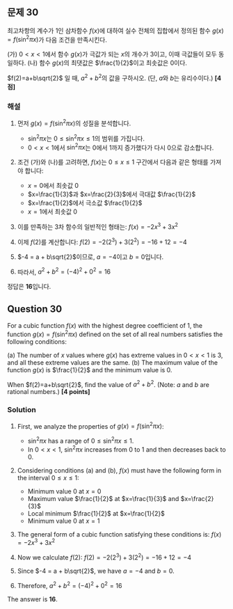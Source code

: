 

## 문제 30

최고차항의 계수가 1인 삼차함수 $f(x)$에 대하여 실수 전체의 집합에서 정의된 함수 $g(x)=f(\sin^2\pi x)$가 다음 조건을 만족시킨다.

(가) $0 < x < 1$에서 함수 $g(x)$가 극값가 되는 $x$의 개수가 3이고, 이때 극값들이 모두 동일하다.
(나) 함수 $g(x)$의 최댓값은 $\frac{1}{2}$이고 최솟값은 0이다.

$f(2)=a+b\sqrt{2}$ 일 때, $a^2+b^2$의 값을 구하시오. (단, $a$와 $b$는 유리수이다.) **[4점]**

### 해설

1) 먼저 $g(x) = f(\sin^2\pi x)$의 성질을 분석합니다.
   - $\sin^2\pi x$는 $0 \leq \sin^2\pi x \leq 1$의 범위를 가집니다.
   - $0 < x < 1$에서 $\sin^2\pi x$는 0에서 1까지 증가했다가 다시 0으로 감소합니다.

2) 조건 (가)와 (나)를 고려하면, $f(x)$는 $0 \leq x \leq 1$ 구간에서 다음과 같은 형태를 가져야 합니다:
   - $x=0$에서 최솟값 0
   - $x=\frac{1}{3}$과 $x=\frac{2}{3}$에서 극대값 $\frac{1}{2}$
   - $x=\frac{1}{2}$에서 극소값 $\frac{1}{2}$
   - $x=1$에서 최솟값 0

3) 이를 만족하는 3차 함수의 일반적인 형태는:
   $f(x) = -2x^3 + 3x^2$

4) 이제 $f(2)$를 계산합니다:
   $f(2) = -2(2^3) + 3(2^2) = -16 + 12 = -4$

5) $-4 = a + b\sqrt{2}$이므로, $a = -4$이고 $b = 0$입니다.

6) 따라서, $a^2 + b^2 = (-4)^2 + 0^2 = 16$

정답은 **16**입니다.

## Question 30

For a cubic function $f(x)$ with the highest degree coefficient of 1, the function $g(x)=f(\sin^2\pi x)$ defined on the set of all real numbers satisfies the following conditions:

(a) The number of $x$ values where $g(x)$ has extreme values in $0 < x < 1$ is 3, and all these extreme values are the same.
(b) The maximum value of the function $g(x)$ is $\frac{1}{2}$ and the minimum value is 0.

When $f(2)=a+b\sqrt{2}$, find the value of $a^2+b^2$. (Note: $a$ and $b$ are rational numbers.) **[4 points]**

### Solution

1) First, we analyze the properties of $g(x) = f(\sin^2\pi x)$:
   - $\sin^2\pi x$ has a range of $0 \leq \sin^2\pi x \leq 1$.
   - In $0 < x < 1$, $\sin^2\pi x$ increases from 0 to 1 and then decreases back to 0.

2) Considering conditions (a) and (b), $f(x)$ must have the following form in the interval $0 \leq x \leq 1$:
   - Minimum value 0 at $x=0$
   - Maximum value $\frac{1}{2}$ at $x=\frac{1}{3}$ and $x=\frac{2}{3}$
   - Local minimum $\frac{1}{2}$ at $x=\frac{1}{2}$
   - Minimum value 0 at $x=1$

3) The general form of a cubic function satisfying these conditions is:
   $f(x) = -2x^3 + 3x^2$

4) Now we calculate $f(2)$:
   $f(2) = -2(2^3) + 3(2^2) = -16 + 12 = -4$

5) Since $-4 = a + b\sqrt{2}$, we have $a = -4$ and $b = 0$.

6) Therefore, $a^2 + b^2 = (-4)^2 + 0^2 = 16$

The answer is **16**.